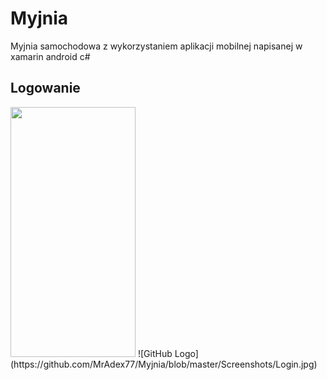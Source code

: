 # Myjnia
Myjnia samochodowa z wykorzystaniem aplikacji mobilnej napisanej w xamarin android c#
## Logowanie
<img src="https://camo.githubusercontent.com/..." data-canonical-src="https://gyazo.com/eb5c5741b6a9a16c692170a41a49c858.png" width="200" height="400" />
![GitHub Logo](https://github.com/MrAdex77/Myjnia/blob/master/Screenshots/Login.jpg)
